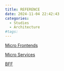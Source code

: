 ```yaml
---
title: REFERENCE
date: 2024-11-04 22:42:43
categories:
  - Studies
  - Architecture
#tags:
---
```

[Micro Frontends](https://martinfowler.com/articles/micro-frontends.html)

[Micro Services](https://martinfowler.com/articles/microservices.html)

[BFF](https://samnewman.io/patterns/architectural/bff/)

